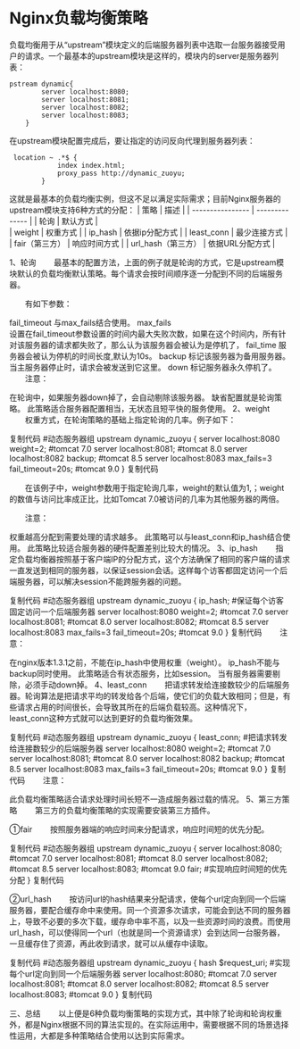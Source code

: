 # Nginx负载均衡策略
负载均衡用于从“upstream”模块定义的后端服务器列表中选取一台服务器接受用户的请求。一个最基本的upstream模块是这样的，模块内的server是服务器列表：
```
pstream dynamic{
        server localhost:8080;  
        server localhost:8081;  
        server localhost:8082;  
        server localhost:8083; 
    }
```
在upstream模块配置完成后，要让指定的访问反向代理到服务器列表：
```
 location ~ .*$ {
            index index.html;
            proxy_pass http://dynamic_zuoyu;
        }
```
这就是最基本的负载均衡实例，但这不足以满足实际需求；目前Nginx服务器的upstream模块支持6种方式的分配：
| 策略              |      描述       |
| ---------------- | -------------- |
| 轮询              | 默认方式        |  
| weight           | 权重方式        |
| ip_hash          | 依据ip分配方式   |
| least_conn       | 最少连接方式     |
| fair（第三方）     | 响应时间方式     |
| url_hash（第三方） | 依据URL分配方式  |

1、轮询
　　最基本的配置方法，上面的例子就是轮询的方式，它是upstream模块默认的负载均衡默认策略。每个请求会按时间顺序逐一分配到不同的后端服务器。

　　有如下参数：

fail_timeout	与max_fails结合使用。
max_fails	
设置在fail_timeout参数设置的时间内最大失败次数，如果在这个时间内，所有针对该服务器的请求都失败了，那么认为该服务器会被认为是停机了，
fail_time	服务器会被认为停机的时间长度,默认为10s。
backup	标记该服务器为备用服务器。当主服务器停止时，请求会被发送到它这里。
down	标记服务器永久停机了。
　　注意：

在轮询中，如果服务器down掉了，会自动剔除该服务器。
缺省配置就是轮询策略。
此策略适合服务器配置相当，无状态且短平快的服务使用。
2、weight
　　权重方式，在轮询策略的基础上指定轮询的几率。例子如下：

复制代码
    #动态服务器组
    upstream dynamic_zuoyu {
        server localhost:8080   weight=2;  #tomcat 7.0
        server localhost:8081;  #tomcat 8.0
        server localhost:8082   backup;  #tomcat 8.5
        server localhost:8083   max_fails=3 fail_timeout=20s;  #tomcat 9.0
    }
复制代码
 

　　在该例子中，weight参数用于指定轮询几率，weight的默认值为1,；weight的数值与访问比率成正比，比如Tomcat 7.0被访问的几率为其他服务器的两倍。

　　注意：

权重越高分配到需要处理的请求越多。
此策略可以与least_conn和ip_hash结合使用。
此策略比较适合服务器的硬件配置差别比较大的情况。
3、ip_hash
　　指定负载均衡器按照基于客户端IP的分配方式，这个方法确保了相同的客户端的请求一直发送到相同的服务器，以保证session会话。这样每个访客都固定访问一个后端服务器，可以解决session不能跨服务器的问题。

复制代码
#动态服务器组
    upstream dynamic_zuoyu {
        ip_hash;    #保证每个访客固定访问一个后端服务器
        server localhost:8080   weight=2;  #tomcat 7.0
        server localhost:8081;  #tomcat 8.0
        server localhost:8082;  #tomcat 8.5
        server localhost:8083   max_fails=3 fail_timeout=20s;  #tomcat 9.0
    }
复制代码
　　注意：

在nginx版本1.3.1之前，不能在ip_hash中使用权重（weight）。
ip_hash不能与backup同时使用。
此策略适合有状态服务，比如session。
当有服务器需要剔除，必须手动down掉。
4、least_conn
　　把请求转发给连接数较少的后端服务器。轮询算法是把请求平均的转发给各个后端，使它们的负载大致相同；但是，有些请求占用的时间很长，会导致其所在的后端负载较高。这种情况下，least_conn这种方式就可以达到更好的负载均衡效果。

复制代码
    #动态服务器组
    upstream dynamic_zuoyu {
        least_conn;    #把请求转发给连接数较少的后端服务器
        server localhost:8080   weight=2;  #tomcat 7.0
        server localhost:8081;  #tomcat 8.0
        server localhost:8082 backup;  #tomcat 8.5
        server localhost:8083   max_fails=3 fail_timeout=20s;  #tomcat 9.0
    }
复制代码
　　注意：

此负载均衡策略适合请求处理时间长短不一造成服务器过载的情况。
5、第三方策略
　　第三方的负载均衡策略的实现需要安装第三方插件。

①fair
　　按照服务器端的响应时间来分配请求，响应时间短的优先分配。

复制代码
    #动态服务器组
    upstream dynamic_zuoyu {
        server localhost:8080;  #tomcat 7.0
        server localhost:8081;  #tomcat 8.0
        server localhost:8082;  #tomcat 8.5
        server localhost:8083;  #tomcat 9.0
        fair;    #实现响应时间短的优先分配
    }
复制代码
 

②url_hash
　　按访问url的hash结果来分配请求，使每个url定向到同一个后端服务器，要配合缓存命中来使用。同一个资源多次请求，可能会到达不同的服务器上，导致不必要的多次下载，缓存命中率不高，以及一些资源时间的浪费。而使用url_hash，可以使得同一个url（也就是同一个资源请求）会到达同一台服务器，一旦缓存住了资源，再此收到请求，就可以从缓存中读取。　

复制代码
    #动态服务器组
    upstream dynamic_zuoyu {
        hash $request_uri;    #实现每个url定向到同一个后端服务器
        server localhost:8080;  #tomcat 7.0
        server localhost:8081;  #tomcat 8.0
        server localhost:8082;  #tomcat 8.5
        server localhost:8083;  #tomcat 9.0
    }
复制代码
　　

三、总结
　　以上便是6种负载均衡策略的实现方式，其中除了轮询和轮询权重外，都是Nginx根据不同的算法实现的。在实际运用中，需要根据不同的场景选择性运用，大都是多种策略结合使用以达到实际需求。
